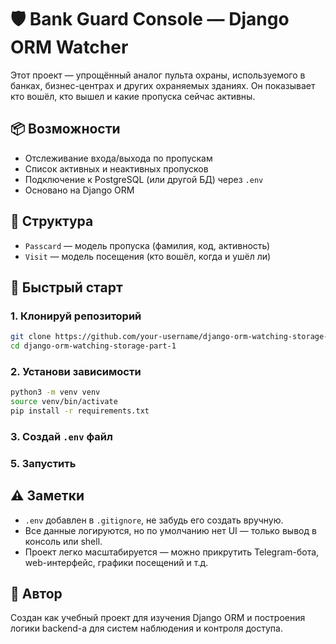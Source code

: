 

# 🛡️ Bank Guard Console — Django ORM Watcher

Этот проект — упрощённый аналог пульта охраны, используемого в банках, бизнес-центрах и других охраняемых зданиях. Он показывает кто вошёл, кто вышел и какие пропуска сейчас активны.

## 📦 Возможности

- Отслеживание входа/выхода по пропускам
- Список активных и неактивных пропусков
- Подключение к PostgreSQL (или другой БД) через `.env`
- Основано на Django ORM

## 📁 Структура

- `Passcard` — модель пропуска (фамилия, код, активность)
- `Visit` — модель посещения (кто вошёл, когда и ушёл ли)

## 🚀 Быстрый старт

### 1. Клонируй репозиторий

```bash
git clone https://github.com/your-username/django-orm-watching-storage-part-1.git
cd django-orm-watching-storage-part-1
```

### 2. Установи зависимости

```bash
python3 -m venv venv
source venv/bin/activate
pip install -r requirements.txt
```

### 3. Создай `.env` файл


### 5. Запустить

## ⚠️ Заметки

- `.env` добавлен в `.gitignore`, не забудь его создать вручную.
- Все данные логируются, но по умолчанию нет UI — только вывод в консоль или shell.
- Проект легко масштабируется — можно прикрутить Telegram-бота, web-интерфейс, графики посещений и т.д.

## 🧠 Автор

Создан как учебный проект для изучения Django ORM и построения логики backend-а для систем наблюдения и контроля доступа.

